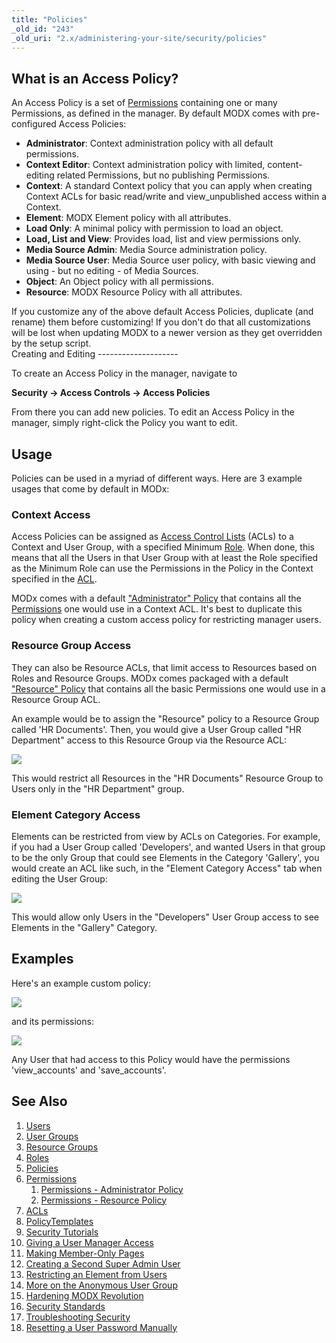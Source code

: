 ```yaml
---
title: "Policies"
_old_id: "243"
_old_uri: "2.x/administering-your-site/security/policies"
---
```


What is an Access Policy?
-------------------------

 An Access Policy is a set of [Permissions](administering-your-site/security/policies/permissions "Permissions") containing one or many Permissions, as defined in the manager. By default MODX comes with pre-configured Access Policies:

- **Administrator**: Context administration policy with all default permissions.
- **Context Editor**: Context administration policy with limited, content-editing related Permissions, but no publishing Permissions.
- **Context**: A standard Context policy that you can apply when creating Context ACLs for basic read/write and view\_unpublished access within a Context.
- **Element**: MODX Element policy with all attributes.
- **Load Only**: A minimal policy with permission to load an object.
- **Load, List and View**: Provides load, list and view permissions only.
- **Media Source Admin**: Media Source administration policy.
- **Media Source User**: Media Source user policy, with basic viewing and using - but no editing - of Media Sources.
- **Object**: An Object policy with all permissions.
- **Resource**: MODX Resource Policy with all attributes.

<div class="warning"> If you customize any of the above default Access Policies, duplicate (and rename) them before customizing! If you don't do that all customizations will be lost when updating MODX to a newer version as they get overridden by the setup script. </div>Creating and Editing
--------------------

 To create an Access Policy in the manager, navigate to

 **Security -> Access Controls -> Access Policies**

 From there you can add new policies. To edit an Access Policy in the manager, simply right-click the Policy you want to edit.

Usage
-----

 Policies can be used in a myriad of different ways. Here are 3 example usages that come by default in MODx:

### Context Access

 Access Policies can be assigned as [Access Control Lists](administering-your-site/security/policies/acls "ACLs") (ACLs) to a Context and User Group, with a specified Minimum [Role](administering-your-site/security/roles "Roles"). When done, this means that all the Users in that User Group with at least the Role specified as the Minimum Role can use the Permissions in the Policy in the Context specified in the [ACL](administering-your-site/security/policies/acls "ACLs").

 MODx comes with a default ["Administrator" Policy](administering-your-site/security/policies/permissions/permissions-administrator-policy "Permissions - Administrator Policy") that contains all the [Permissions](administering-your-site/security/policies/permissions "Permissions") one would use in a Context ACL. It's best to duplicate this policy when creating a custom access policy for restricting manager users.

### Resource Group Access

 They can also be Resource ACLs, that limit access to Resources based on Roles and Resource Groups. MODx comes packaged with a default ["Resource" Policy](administering-your-site/security/policies/permissions/permissions-resource-policy "Permissions - Resource Policy") that contains all the basic Permissions one would use in a Resource Group ACL.

 An example would be to assign the "Resource" policy to a Resource Group called 'HR Documents'. Then, you would give a User Group called "HR Department" access to this Resource Group via the Resource ACL:

 ![](/download/attachments/18678084/acl-rg1.png?version=1&modificationDate=1280162069000)

 This would restrict all Resources in the "HR Documents" Resource Group to Users only in the "HR Department" group.

### Element Category Access

 Elements can be restricted from view by ACLs on Categories. For example, if you had a User Group called 'Developers', and wanted Users in that group to be the only Group that could see Elements in the Category 'Gallery', you would create an ACL like such, in the "Element Category Access" tab when editing the User Group:

 ![](/download/attachments/18678084/acl-ecat1.png?version=1&modificationDate=1280162231000)

 This would allow only Users in the "Developers" User Group access to see Elements in the "Gallery" Category.

Examples
--------

 Here's an example custom policy:

 ![](/download/attachments/18678084/policy1.png?version=1&modificationDate=1268850255000)

 and its permissions:

 ![](/download/attachments/18678084/policy1-perm.png?version=1&modificationDate=1268850259000)

 Any User that had access to this Policy would have the permissions 'view\_accounts' and 'save\_accounts'.

See Also
--------

1. [Users](administering-your-site/security/users)
2. [User Groups](administering-your-site/security/user-groups)
3. [Resource Groups](administering-your-site/security/resource-groups)
4. [Roles](administering-your-site/security/roles)
5. [Policies](administering-your-site/security/policies)
  1. [Permissions](administering-your-site/security/policies/permissions)
      1. [Permissions - Administrator Policy](administering-your-site/security/policies/permissions/permissions-administrator-policy)
      2. [Permissions - Resource Policy](administering-your-site/security/policies/permissions/permissions-resource-policy)
  2. [ACLs](administering-your-site/security/policies/acls)
  3. [PolicyTemplates](administering-your-site/security/policies/policytemplates)
6. [Security Tutorials](administering-your-site/security/security-tutorials)
  1. [Giving a User Manager Access](administering-your-site/security/security-tutorials/giving-a-user-manager-access)
  2. [Making Member-Only Pages](administering-your-site/security/security-tutorials/making-member-only-pages)
  3. [Creating a Second Super Admin User](administering-your-site/security/security-tutorials/creating-a-second-super-admin-user)
  4. [Restricting an Element from Users](administering-your-site/security/security-tutorials/restricting-an-element-from-users)
  5. [More on the Anonymous User Group](administering-your-site/security/security-tutorials/more-on-the-anonymous-user-group)
7. [Hardening MODX Revolution](administering-your-site/security/hardening-modx-revolution)
8. [Security Standards](administering-your-site/security/security-standards)
9. [Troubleshooting Security](administering-your-site/security/troubleshooting-security)
  1. [Resetting a User Password Manually](administering-your-site/security/troubleshooting-security/resetting-a-user-password-manually)